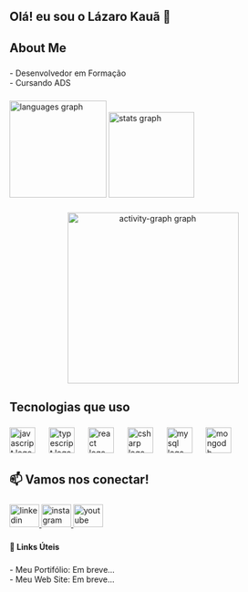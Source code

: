 <h2 align="left">Olá! eu sou o Lázaro Kauã 🖖</h2>

###

<h2 align="left">About Me</h2>

###

<p align="left">- Desenvolvedor em Formação<br>- Cursando ADS</p>

###

<div align="left">
  <img src="https://github-readme-stats.vercel.app/api/top-langs?username=Lazarokaua&locale=pt-br&hide_title=false&layout=compact&card_width=320&langs_count=5&theme=algolia&hide_border=false&order=2" height="170" alt="languages graph"  />
  <img src="https://github-readme-stats.vercel.app/api?username=Lazarokaua&hide_title=false&hide_rank=false&show_icons=true&include_all_commits=true&count_private=true&disable_animations=false&theme=algolia&locale=pt-br&hide_border=false&order=1" height="150" alt="stats graph"  />
</div>

###

<div align="center">
  <img src="https://github-readme-activity-graph.vercel.app/graph?username=Lazarokaua&radius=16&theme=react&area=true&order=5" height="300" alt="activity-graph graph"  />
</div>

###

<h2 align="left">Tecnologias que uso</h2>

###

<div align="left">
  <img src="https://skillicons.dev/icons?i=js" height="45" alt="javascript logo"  />
  <img width="16" />
  <img src="https://skillicons.dev/icons?i=ts" height="45" alt="typescript logo"  />
  <img width="16" />
  <img src="https://skillicons.dev/icons?i=react" height="45" alt="react logo"  />
  <img width="16" />
  <img src="https://skillicons.dev/icons?i=cs" height="45" alt="csharp logo"  />
  <img width="16" />
  <img src="https://skillicons.dev/icons?i=mysql" height="45" alt="mysql logo"  />
  <img width="16" />
  <img src="https://skillicons.dev/icons?i=mongodb" height="45" alt="mongodb logo"  />
</div>

###

<h2 align="left">📫 Vamos nos conectar!</h2>

###

<div align="left">
  <a href="https://www.linkedin.com/in/lazarokaua/" target="_blank">
    <img src="https://raw.githubusercontent.com/maurodesouza/profile-readme-generator/master/src/assets/icons/social/linkedin/default.svg" width="52" height="40" alt="linkedin logo"  />
  </a>
  <a href="https://www.instagram.com/lazarokaua_/" target="_blank">
    <img src="https://raw.githubusercontent.com/maurodesouza/profile-readme-generator/master/src/assets/icons/social/instagram/default.svg" width="52" height="40" alt="instagram logo"  />
  </a>
  <a href="https://www.youtube.com/@LazaroKaua7" target="_blank">
    <img src="https://raw.githubusercontent.com/maurodesouza/profile-readme-generator/master/src/assets/icons/social/youtube/default.svg" width="52" height="40" alt="youtube logo"  />
  </a>
</div>

###

<h4 align="left">🔗 Links Úteis</h4>

###

<p align="left">- Meu Portifólio: Em breve...<br>- Meu Web Site: Em breve...</p>

###
